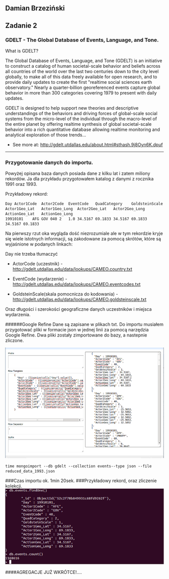 ## Damian Brzeziński


## Zadanie 2

### GDELT - The Global Database of Events, Language, and Tone.
What is GDELT?

The Global Database of Events, Language, and Tone (GDELT) is an initiative to construct a catalog of human societal-scale behavior and beliefs across all countries of the world over the last two centuries down to the city level globally, to make all of this data freely available for open research, and to provide daily updates to create the first "realtime social sciences earth observatory." Nearly a quarter-billion georeferenced events capture global behavior in more than 300 categories covering 1979 to present with daily updates.

GDELT is designed to help support new theories and descriptive understandings of the behaviors and driving forces of global-scale social systems from the micro-level of the individual through the macro-level of the entire planet by offering realtime synthesis of global societal-scale behavior into a rich quantitative database allowing realtime monitoring and analytical exploration of those trends...

- See more at: http://gdelt.utdallas.edu/about.html#sthash.9j8Oyn6K.dpuf

--------------------------------------------------------------------------------------------------------------------------

### Przygotowanie danych do importu.

Powyżej opisana baza danych posiada dane z kilku lat i zatem miliony rekordów. Ja dla przykładu przygotowałem katalog z danymi z rocznika 1991 oraz 1993. 

Przykładowy rekord:

```
Day	Actor1Code	Actor2Code	EventCode	QuadCategory	GoldsteinScale	Actor1Geo_Lat	Actor1Geo_Long	Actor2Geo_Lat	Actor2Geo_Long	ActionGeo_Lat	ActionGeo_Long
19910101	AFG	GOV	040	2	1.0	34.5167	69.1833	34.5167	69.1833	34.5167	69.1833
```
Na pierwszy rzut oka wygląda dość niezrozumiale ale w tym rekordzie kryje się wiele istotnych informacji, są zakodowane za pomocą skrótów, które są wyjaśnione w podanych linkach:

Day nie trzeba tłumaczyć

- ActorCode (uczestnik) - http://gdelt.utdallas.edu/data/lookups/CAMEO.country.txt

- EventCode (wydarzenie) - http://gdelt.utdallas.edu/data/lookups/CAMEO.eventcodes.txt
- GoldsteinScale(skala pomocnicza do kodowania) - http://gdelt.utdallas.edu/data/lookups/CAMEO.goldsteinscale.txt

Oraz długości i szerokości geograficzne danych uczestników i miejsca wydarzenia.

######Google Refine
Dane są zapisane w plikach txt. Do importu musiałem przygotować pliki w formacie json w jednej linii za pomocą narzędzia
Google Refine. Dwa pliki zostały zimportowane do bazy, a nastepnie zliczone.

![img](../../images/dbrzezinski/refine.png)

```
time mongoimport --db gdelt --collection events--type json --file reduced_data_1993.json
```

###Czas importu ok. 1min 20sek.
###Przykładowy rekord, oraz zliczenie kolekcji.
![img](../../images/dbrzezinski/przyk_json_count.png)

####AGREGACJE JUŻ WKRÓTCE!....
